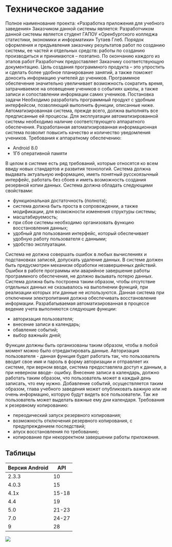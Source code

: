 # **Техническое задание**
Полное наименование проекта: «Разработка приложения для учебного заведения»
Заказчиком данной системы является: 
Разработчиком данной системы является студент ГАПОУ «Оренбургского колледжа статистики, экономики и информатики» Тутаев Глеб. 
Порядок оформления и предъявления заказчику результатов работ по созданию системы, ее частей и отдельных средств: работы по созданию производиться и принимаются – поэтапно. По окончанию каждого из этапов работ Разработчик предоставляет Заказчику соответствующую документацию.
Цель создания программного продукта – это упростить и сделать более удобное планирование занятий, а также поможет доносить информацию учителей до учеников. Программное обеспечение значительно увеличивает возможность сократить время, затрачиваемое на оповещение учеников о событиях школы, а также записи и сопоставлении информации самих учеников.
Постановка задачи
Необходимо разработать программный продукт с удобным интерфейсом, позволяющий выполнить функции, описанные ниже.
Автоматизированная система, прежде всего, должна выполнять все предписанные ей процессы.
Для эксплуатации автоматизированной системы необходимо наличие соответствующего аппаратного обеспечения. Разработанная автоматизированная информационная система позволит повысить качество и количество уведомления учеников.
Требования к аппаратному обеспечению:
- Android 8.0
- 1Гб оперативной памяти

В целом в системе есть ряд требований, которые относятся ко всем ввиду новых стандартов и развития технологий. Система должна выдавать актуальную информацию, иметь понятный русскоязычный интерфейс, работать без сбоев и иметь возможность создания резервной копии данных. Система должна обладать следующими свойствами:

- функциональная достаточность (полнота);
- система должна быть проста в сопровождении, а также модификации, для возможности изменения структуры системы;
- масштабируемость;
- при сбое системы необходимо организовать функцию восстановления данных;
- удобный для пользования интерфейс, который обеспечивает удобную работу пользователя с данными;
- удобство эксплуатации.

Система не должна совершать ошибок в любых вычислениях и подстановках записей, допускать удаление данных. 
В системе должен быть предусмотрен механизм обработки незавершенных действий. 
Ошибки в работе программы или аварийное завершение работы программного обеспечения, не должно вызывать потерю данных. 
 Система должна быть построена таким образом, чтобы отсутствие отдельных данных не сказывалось на выполнении функций, при реализации которых эти данные не используются. 
Данная система при отключении электропитания должна обеспечивать восстановление информации.
Разрабатываемая автоматизированная в процессе ведение учета выполняются следующие функции:
- авторизация пользователя;
- внесение записи в календарь;
- обавление событий;
- выбор важныйх дней;

Функции должны быть организованы таким образом, чтобы в любой момент можно было отредактировать данные.
 Авторизация пользователя - данная функция будет работать так, что пользователь вводит свое имя и пароль в форму авторизации и отправляет их системе, при верном вводе, система предоставляла доступ к данным, а при неверном вводе- ошибку.
Внесение записи в календарь, должно работать таким образом, что пользователь может в каждый день записать, что ему нужно.
Добавление событий, осуществляется таким образом, глава учебного заведения может опубликовать важную или не очень информацию, которую будут видеть все пользователи.
Так же пользователь может выделать важные ему дни календаря.
Требования к резервному копированию:
- переодический запуск резервного копирования;
- возможность отключения резервного копирования, с предупреждением последствий;
- апуск восстановления по требованию;
- копирование при некорректном завершении работы приложения.


## Таблицы


| Версия Android | API |
| ------ | ------ |
| 2.3.3 | 10 |
| 4.0.3 | 15 |
| 4.1x | 15-18 |
| 4.4 | 19 |
| 5.0 | 21-23 |
| 7.0 | 24-27 |
| 9 | 28|





 
![](https://structure.mil.ru/images/upload/2018/IMG_1669-1200.jpg)

 

  
